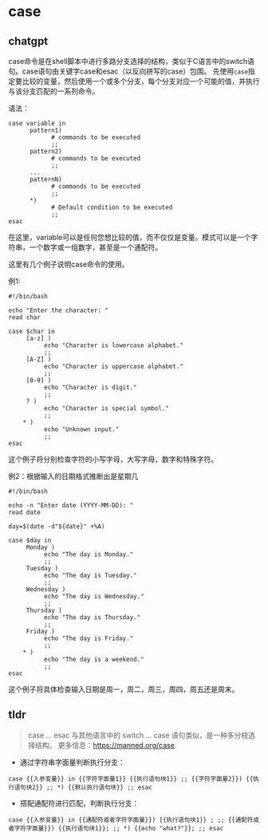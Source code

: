 # case 
## chatgpt 
case命令是在shell脚本中进行多路分支选择的结构，类似于C语言中的switch语句。case语句由关键字case和esac（以反向拼写的case）包围。 先使用`case`指定要比较的变量，然后使用一个或多个分支，每个分支对应一个可能的值，并执行与该分支匹配的一系列命令。

语法：
```
case variable in
      pattern1)
            # commands to be executed
            ;;
      pattern2)
            # commands to be executed
            ;;
      ...
      patternN)
            # commands to be executed
            ;;
      *)
            # Default condition to be executed
            ;;
esac
```
在这里，variable可以是任何您想比较的值，而不仅仅是变量。模式可以是一个字符串，一个数字或一组数字，甚至是一个通配符。

这里有几个例子说明case命令的使用。

例1:
```
#!/bin/bash

echo "Enter the character: "
read char

case $char in
     [a-z] )
          echo "Character is lowercase alphabet."
          ;;
     [A-Z] )
          echo "Character is uppercase alphabet."
          ;;
     [0-9] )
          echo "Character is digit."
          ;;
     ? ) 
          echo "Character is special symbol."
          ;;
    * ) 
          echo "Unknown input."
          ;;
esac
```
这个例子将分别检查字符的小写字母，大写字母，数字和特殊字符。

例2：根据输入的日期格式推断出是星期几
```
#!/bin/bash

echo -n "Enter date (YYYY-MM-DD): "
read date

day=$(date -d"${date}" +%A)

case $day in
     Monday )
          echo "The day is Monday."
          ;;
     Tuesday )
          echo "The day is Tuesday."
          ;;
     Wednesday )
          echo "The day is Wednesday."
          ;;
     Thursday )
          echo "The day is Thursday."
          ;;
     Friday )
          echo "The day is Friday."
          ;;
    * ) 
          echo "The day is a weekend."
          ;;
esac
```
这个例子将具体检查输入日期是周一，周二，周三，周四，周五还是周末。
 

## tldr 
 
> case ... esac 与其他语言中的 switch ... case 语句类似，是一种多分枝选择结构。
> 更多信息：<https://manned.org/case>.

- 通过字符串字面量判断执行分支：

`case {{入参变量}} in {{字符字面量1}} {{执行语句块1}} ;; {{字符字面量2}}) {{执行语句块2}} ;; *) {{默认执行语句块}} ;; esac`

- 搭配通配符进行匹配，判断执行分支：

`case {{入参变量}} in {{通配符或者字符字面量}}) {{执行语句块1}} ; ;; {{通配符或者字符字面量}}) {{执行语句块1}}; ;; *) {{echo "what?"}}; ;; esac`

